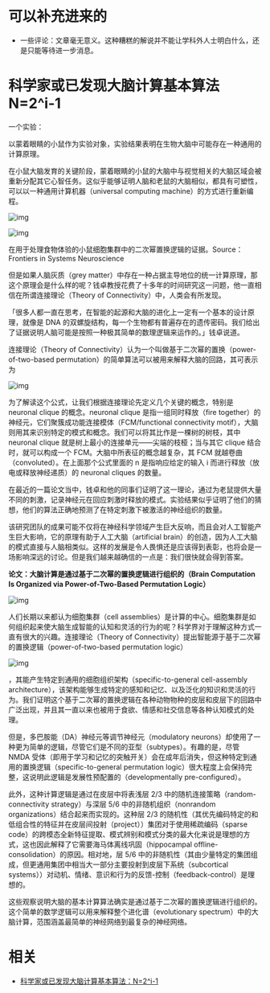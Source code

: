 
# 可以补充进来的

- 一些评论：文章毫无意义。这种糟糕的解说并不能让学科外人士明白什么，还是只能等待进一步消息。



# 科学家或已发现大脑计算基本算法 N=2^i-1

一个实验：

以蒙着眼睛的小鼠作为实验对象，实验结果表明在生物大脑中可能存在一种通用的计算原理。

在小鼠大脑发育的关键阶段，蒙着眼睛的小鼠的大脑中与视觉相关的大脑区域会被重新分配其它心智任务。这似乎能够证明人脑和老鼠的大脑相似，都具有可塑性，可以以一种通用计算机器（universal computing machine）的方式进行重新编程。



![img](https://pic2.zhimg.com/80/v2-d208f1bbe3baf7193c0ba96e93fc9ae5_hd.png)

![img](https://pic1.zhimg.com/80/v2-c52793d398af2bde755c0e173ef497d8_hd.png)

在用于处理食物体验的小鼠细胞集群中的二次幂置换逻辑的证据。Source：Frontiers in Systems Neuroscience



但是如果人脑灰质（grey matter）中存在一种占据主导地位的统一计算原理，那这个原理会是什么样的呢？钱卓教授花费了十多年的时间研究这一问题，他一直相信在所谓连接理论（Theory of Connectivity）中，人类会有所发现。

「很多人都一直在思考，在智能的起源和大脑的进化上一定有一个基本的设计原理，就像是 DNA 的双螺旋结构，每一个生物都有普遍存在的遗传密码。我们给出了证据说明人脑可能是按照一种极其简单的数理逻辑来运作的。」钱卓说道。

连接理论（Theory of Connectivity）认为一个叫做基于二次幂的置换（power-of-two-based permutation）的简单算法可以被用来解释大脑的回路，其可表示为



![img](https://pic4.zhimg.com/80/v2-83a8b30a7b095914387844d61b74ec1f_hd.png)

为了解读这个公式，让我们根据连接理论先定义几个关键的概念，特别是 neuronal clique 的概念。neuronal clique 是指一组同时释放（fire together）的神经元，它们聚簇成功能连接模体（FCM/functional connectivity motif），大脑则用其来识别特定的模式和概念。我们可以将其比作是一棵树的树枝，其中 neuronal clique 就是树上最小的连接单元——尖端的枝桠；当与其它 clique 结合时，就可以构成一个 FCM。大脑中所表征的概念越复杂，其 FCM 就越卷曲（convoluted）。在上面那个公式里面的 n 是指响应给定的输入 i 而进行释放（放电或释放神经递质）的 neuronal cliques 的数量。



在最近的一篇论文当中，钱卓和他的同事们证明了这一理论，通过为老鼠提供大量不同的刺激，记录神经元在回应刺激时释放的模式。实验结果似乎证明了他们的猜想，他们的算法正确地预测了在特定刺激下被激活的神经组织的数量。

该研究团队的成果可能不仅将在神经科学领域产生巨大反响，而且会对人工智能产生巨大影响，它的原理有助于人工大脑（artificial brain）的创造，因为人工大脑的模式直接与人脑相类似。这样的发展是令人畏惧还是应该得到表彰，也将会是一场影响深远的讨论。但是我们越来越确信的一点是：我们很快就会得到答案。

**论文：大脑计算是通过基于二次幂的置换逻辑进行组织的（Brain Computation Is Organized via Power-of-Two-Based Permutation Logic）**

![img](https://pic1.zhimg.com/80/v2-857bc5411e55d6a37c3f0b05a9784184_hd.png)

人们长期以来都认为细胞集群（cell assemblies）是计算的中心。细胞集群是如何组织起来使大脑生成智能的认知和灵活的行为的呢？科学界对于理解这种方式一直有很大的兴趣。连接理论（Theory of Connectivity）提出智能源于基于二次幂的置换逻辑（power-of-two-based permutation logic）

![img](https://pic4.zhimg.com/80/v2-83a8b30a7b095914387844d61b74ec1f_hd.png)

，其能产生特定到通用的细胞组织架构（specific-to-general cell-assembly architecture），该架构能够生成特定的感知和记忆、以及泛化的知识和灵活的行为。我们证明这个基于二次幂的置换逻辑在各种动物物种的皮层和皮层下的回路中广泛出现，并且其一直以来也被用于食欲、情感和社交信息等各种认知模式的处理。

但是，多巴胺能（DA）神经元等调节神经元（modulatory neurons）却使用了一种更为简单的逻辑，尽管它们是不同的亚型（subtypes）。有趣的是，尽管 NMDA 受体（即用于学习和记忆的突触开关）会在成年后消失，但这种特定到通用的置换逻辑（specific-to-general permutation logic）很大程度上会保持完整，这说明此逻辑是发展性预配置的（developmentally pre-configured）。

此外，这种计算逻辑是通过在皮层中将表浅层 2/3 中的随机连接策略（random-connectivity strategy）与深层 5/6 中的非随机组织（nonrandom organizations）结合起来而实现的。这种层 2/3 的随机性（其优先编码特定的和低组合性的特征并在皮层间投射（project））集团对于使用稀疏编码（sparse code）的跨模态全新特征提取、模式辨别和模式分类的最大化来说是理想的方式，这也因此解释了它需要海马体离线巩固（hippocampal offline-consolidation）的原因。相对地，层 5/6 中的非随机性（其由少量特定的集团组成，但更通用集团中相当大一部分主要投射到皮层下系统（subcortical systems））对动机、情绪、意识和行为的反馈-控制（feedback-control）是理想的。

这些观察说明大脑的基本计算算法确实是通过基于二次幂的置换逻辑进行组织的。这个简单的数学逻辑可以用来解释整个进化谱（evolutionary spectrum）中的大脑计算，范围涵盖最简单的神经网络到最复杂的神经网络。


# 相关

- [科学家或已发现大脑计算基本算法：N=2^i-1](https://zhuanlan.zhihu.com/p/24293724)

